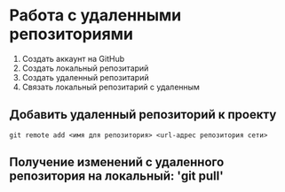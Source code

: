 # **Работа с удаленными репозиториями**

1. Создать аккаунт на GitHub
2. Создать локальный репозитарий
3. Создать удаленный репозитарий
4. Связать локальный репозитарий с удаленным

## Добавить удаленный репозиторий к проекту
```
git remote add <имя для репозитория> <url-адрес репозитория сети>
```
## Получение изменений с удаленного репозитория на локальный: 'git pull'
